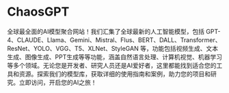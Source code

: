 # ChaosGPT
全球最全面的AI模型聚合网站！我们汇集了全球最新的人工智能模型，包括 GPT-4、CLAUDE、Llama、Gemini、Mistral、Flus、BERT、DALL、Transformer、ResNet、YOLO、VGG、T5、XLNet、StyleGAN 等，功能包括视频生成、文本生成、图像生成、PPT生成等等功能，涵盖自然语言处理、计算机视觉、机器学习等多个领域。无论您是开发者、研究人员还是AI爱好者，这里都能找到适合您的工具和资源。探索我们的模型库，获取详细的使用指南和案例，助力您的项目和研究。立即访问，开启您的AI之旅！
